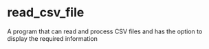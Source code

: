 # read_csv_file
A program that can read and process CSV files and has the option to display the required information
